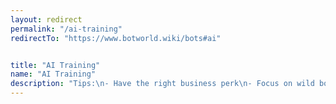 ```yaml
---
layout: redirect
permalink: "/ai-training"
redirectTo: "https://www.botworld.wiki/bots#ai"


title: "AI Training"
name: "AI Training"
description: "Tips:\n- Have the right business perk\n- Focus on wild bots\n- Fight above your level\n- Use your <a href='https://www.botworld.wiki/gadgets'>Gadgets</a>\n- Regular <a href='https://www.botworld.wiki/exploring#tricks'>exploring tricks</a>\nLevel costs:   500xp, 2000xp, 5000xp, 14000xp, 30000xp\nReset:   100g per level\n\nCheck out the <a href='https://www.botworld.wiki/'>wiki</a> page for detailed explanations..."
---
```




 
